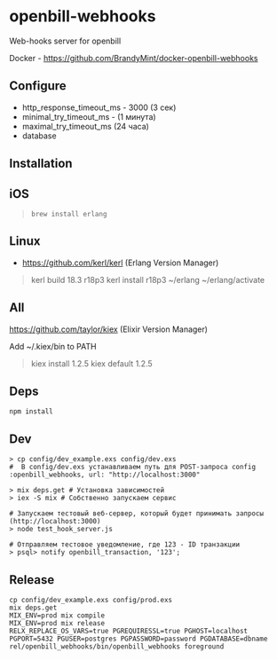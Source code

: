 # openbill-webhooks

Web-hooks server for openbill

Docker - https://github.com/BrandyMint/docker-openbill-webhooks


## Configure

* http_response_timeout_ms - 3000 (3 сек)
* minimal_try_timeout_ms - (1 минута)
* maximal_try_timeout_ms (24 часа)
* database

## Installation

## iOS

> `brew install erlang`


## Linux

* https://github.com/kerl/kerl (Erlang Version Manager)
> kerl build 18.3 r18p3
> kerl install r18p3 ~/erlang
> ~/erlang/activate

## All

https://github.com/taylor/kiex (Elixir Version Manager)

Add ~/.kiex/bin to PATH

> kiex install 1.2.5
> kiex default 1.2.5

## Deps
```
npm install
```

## Dev
```
> cp config/dev_example.exs config/dev.exs
#  В config/dev.exs устанавливаем путь для POST-запроса config :openbill_webhooks, url: "http://localhost:3000"

> mix deps.get # Установка зависимостей
> iex -S mix # Собственно запускаем сервис

# Запускаем тестовый веб-сервер, который будет принимать запросы (http://localhost:3000)
> node test_hook_server.js

# Отправляем тестовое уведомление, где 123 - ID транзакции
> psql> notify openbill_transaction, '123';
```

## Release
```
cp config/dev_example.exs config/prod.exs
mix deps.get
MIX_ENV=prod mix compile
MIX_ENV=prod mix release
RELX_REPLACE_OS_VARS=true PGREQUIRESSL=true PGHOST=localhost PGPORT=5432 PGUSER=postgres PGPASSWORD=password PGDATABASE=dbname rel/openbill_webhooks/bin/openbill_webhooks foreground
```
